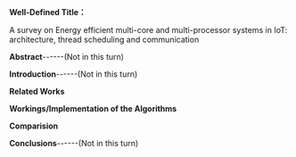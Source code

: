 **Well-Defined Title：**

A survey on Energy efficient multi-core and multi-processor systems in IoT: architecture, thread scheduling and communication

**Abstract**------(Not in this turn)

**Introduction**------(Not in this turn)

**Related Works**

**Workings/Implementation of the Algorithms**

**Comparision**

**Conclusions**------(Not in this turn)

